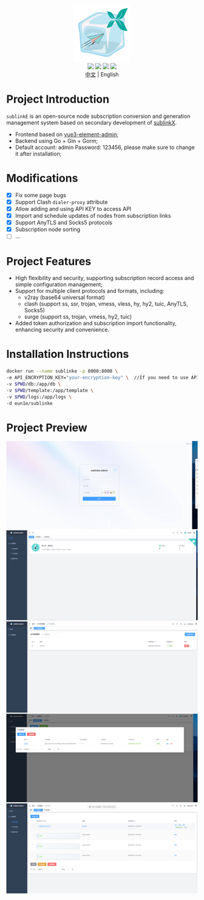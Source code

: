 <div align="center">
<img src="webs/src/assets/logo.png" width="150px" height="150px" />
</div>

<div align="center">
  <img src="https://img.shields.io/badge/Vue-5.0.8-brightgreen.svg"/>
  <img src="https://img.shields.io/badge/Go-1.22.2-green.svg"/>
  <img src="https://img.shields.io/badge/Element%20Plus-2.6.1-blue.svg"/>
  <img src="https://img.shields.io/badge/license-MIT-green.svg"/>
  <div align="center"> <a href="README.md">中文</a> | English</div>


</div>

# Project Introduction

`sublinkE` is an open-source node subscription conversion and generation management system based on secondary development of [sublinkX](https://github.com/gooaclok819/sublinkX).

- Frontend based on [vue3-element-admin](https://github.com/youlaitech/vue3-element-admin);
- Backend using Go + Gin + Gorm;
- Default account: admin Password: 123456, please make sure to change it after installation;

# Modifications


- [x] Fix some page bugs
- [x] Support Clash `dialer-proxy` attribute
- [x] Allow adding and using API KEY to access API
- [x] Import and schedule updates of nodes from subscription links
- [x] Support AnyTLS and Socks5 protocols
- [x] Subscription node sorting
- [ ] ...

# Project Features

- High flexibility and security, supporting subscription record access and simple configuration management;
- Support for multiple client protocols and formats, including:
    - v2ray (base64 universal format)
    - clash (support ss, ssr, trojan, vmess, vless, hy, hy2, tuic, AnyTLS, Socks5)
    - surge (support ss, trojan, vmess, hy2, tuic)
- Added token authorization and subscription import functionality, enhancing security and convenience.

# Installation Instructions
```bash
docker run --name sublinke -p 8000:8000 \
-e API_ENCRYPTION_KEY="your-encryption-key" \  //If you need to use API functionality, please set this
-v $PWD/db:/app/db \
-v $PWD/template:/app/template \
-v $PWD/logs:/app/logs \
-d eun1e/sublinke 
```

# Project Preview

![Preview1](webs/src/assets/1.png)
![Preview2](webs/src/assets/2.png)
![Preview3](webs/src/assets/3.png)
![Preview4](webs/src/assets/4.png)
![Preview5](webs/src/assets/5.png)